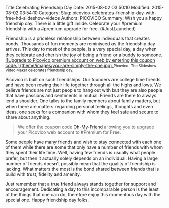 Title:Celebrating Friendship Day 
Date: 2015-08-02 03:50:10 
Modified: 2015-08-02 03:54:10 
Category: 
Slug: picovico-celebrates-frienship-day-with-free-hd-slideshow-videos 
Authors: PICOVICO 
Summary: Wish you a happy frienship day. There is a little gift inside. Celebrate your #premium friendship with a #premium upgrade for free. (#JustLaunched)

Friendship is a priceless relationship between individuals that creates bonds. Thousands of fun moments are reminisced as the friendship day arrives. This day to most of the people, is a very special day, a day when they celebrate and cherish the joy of being a friend or a buddy to someone.
[
![Upgrade to Picovico premium account on web by entering this coupon code.]
(theme/images/you-are-simply-the-one.jpg)
](https://www.picovico.com/en/upgrade/?coupon=oh-my-friend)
<small>Picovico- The Slideshow Video Maker celebrates friendship day.</small>
 
Picovico is built on such friendships. Our founders are college time friends and have been rowing their life together through all the highs and lows. We believe friends are not just people to hang out with but they are also people that have passions and sentiments in mutual. Friends are there to always lend a shoulder. One talks to the family members about family matters, but when there are matters regarding personal feelings, thoughts and even ideas, one seeks for a companion with whom they feel safe and secure to share about anything.

>We offer the coupon code [Oh-My-Friend](https://www.picovico.com/en/upgrade) allowing you to upgrade your Picovico web account to #Premium for Free.

Some people have many friends and wish to stay connected with each one of them while there are some that only have a number of friends with whom they spent their life time. Well, having few friends is usually what people prefer, but then it actually solely depends on an individual. Having a large number of friends doesn't possibly mean that the quality of friendship is lacking. What matters the most is the bond shared between friends that is build with trust, fidelity and amenity. 

Just remember that a true friend always stands together for support and encouragement. Dedicating a day to this incomparable person is the least of the things that one can do, therefore enjoy this momentous day with the special one. Happy friendship day folks.
